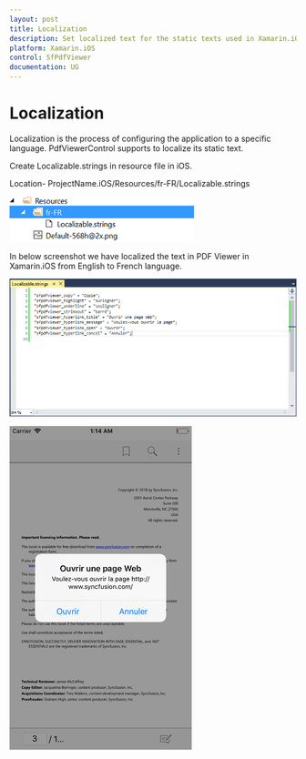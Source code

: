 ```yaml
---
layout: post
title: Localization
description: Set localized text for the static texts used in Xamarin.iOS PDF viewer.
platform: Xamarin.iOS
control: SfPdfViewer
documentation: UG
---
```


# Localization 

Localization is the process of configuring the application to a specific language. PdfViewerControl supports to localize its static text.

Create Localizable.strings in resource file in iOS.

Location- ProjectName.iOS/Resources/fr-FR/Localizable.strings

![SfPdfViewer](pdfviewer_images/iosresources.png)

In below screenshot we have localized the text in PDF Viewer in Xamarin.iOS from English to French language.

![PDF Viewer with localized text](pdfviewer_images/localizationstrings.png)

![PDF Viewer in Xamarin.iOS](pdfviewer_images/localizationoutput.png)